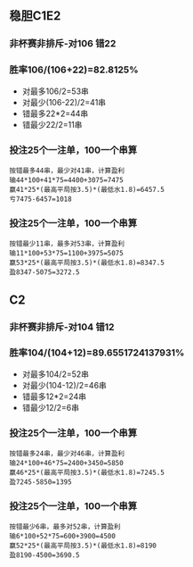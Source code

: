 ## 稳胆C1E2 
### 非杯赛非排斥-对106 错22  
### 胜率106/(106+22)=82.8125%
* 对最多106/2=53串
* 对最少(106-22)/2=41串
* 错最多22*2=44串
* 错最少22/2=11串

### 投注25个一注单，100一个串算
~~~
按错最多44串，最少对41串，计算盈利
输44*100+41*75=4400+3075=7475
赢41*25*(最高平局按3.5)*(最低水1.8)=6457.5
亏7475-6457=1018
~~~

### 投注25个一注单，100一个串算
~~~
按错最少11串，最多对53串，计算盈利
输11*100+53*75=1100+3975=5075
赢53*25*(最高平局按3.5)*(最低水1.8)=8347.5
盈8347-5075=3272.5
~~~

## C2
### 非杯赛非排斥-对104 错12  
### 胜率104/(104+12)=89.6551724137931%
* 对最多104/2=52串
* 对最少(104-12)/2=46串
* 错最多12*2=24串
* 错最少12/2=6串

### 投注25个一注单，100一个串算
~~~
按错最多24串，最少对46串，计算盈利
输24*100+46*75=2400+3450=5850
赢46*25*(最高平局按3.5)*(最低水1.8)=7245.5
盈7245-5850=1395
~~~

### 投注25个一注单，100一个串算
~~~
按错最少6串，最多对52串，计算盈利
输6*100+52*75=600+3900=4500
赢52*25*(最高平局按3.5)*(最低水1.8)=8190
盈8190-4500=3690.5
~~~


